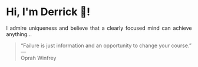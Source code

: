 # Hi, I'm Derrick 👋!
<p align="justify">I admire uniqueness and believe that a clearly focused mind can achieve anything...</p> 
<!-- #quote-start -->
<blockquote>&ldquo;Failure is just information and an opportunity to change your course.&rdquo; &mdash; <footer>Oprah Winfrey</footer></blockquote>
<!-- #quote-end -->
